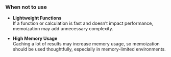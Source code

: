 ### When not to use

- **Lightweight Functions**
<br/>If a function or calculation is fast and doesn’t impact performance, memoization may add unnecessary complexity.


- **High Memory Usage**
<br/>Caching a lot of results may increase memory usage, so memoization should be used thoughtfully, especially in memory-limited environments.